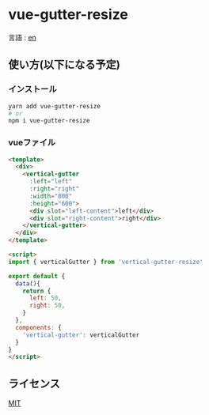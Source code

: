 # vue-gutter-resize
言語 : [en](./README.md)

## 使い方(以下になる予定)
### インストール
```sh
yarn add vue-gutter-resize
# or
npm i vue-gutter-resize
```

### vueファイル
```html
<template>
  <div>
    <vertical-gutter
      :left="left" 
      :right="right"
      :width="800"
      :height="600">
      <div slot="left-content">left</div>
      <div slot="right-content">right</div>
    </vertical-gutter>
  </div>
</template>

<script>
import { verticalGutter } from 'vertical-gutter-resize'

export default {
  data(){
    return {
      left: 50,
      right: 50,
    }
  },
  components: {
    'vertical-gutter': verticalGutter
  }
}
</script>
```

## ライセンス
[MIT](./LICENSE.md)
